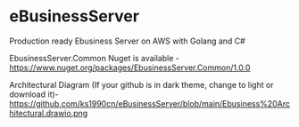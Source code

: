# eBusinessServer
Production ready Ebusiness Server on AWS with Golang and C#

EbusinessServer.Common Nuget is available - https://www.nuget.org/packages/EbusinessServer.Common/1.0.0

Architectural Diagram (If your github is in dark theme, change to light or download it)- https://github.com/ks1990cn/eBusinessServer/blob/main/Ebusiness%20Architectural.drawio.png
